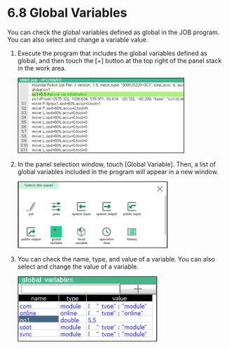 ﻿# 6.8 Global Variables

You can check the global variables defined as global in the JOB program. You can also select and change a variable value.

1.	Execute the program that includes the global variables defined as global, and then touch the \[+\] button at the top right of the panel stack in the work area.

    ![](../_assets/tp630/pane-prog-gvar_eng.png)

2.	In the panel selection window, touch \[Global Variable\]. Then, a list of global variables included in the program will appear in a new window.

    ![](../_assets/tp630/pane-gvar_eng.png)


3.	You can check the name, type, and value of a variable. You can also select and change the value of a variable.

    ![](../_assets/tp630/pane-gvar-mon_eng.png)


